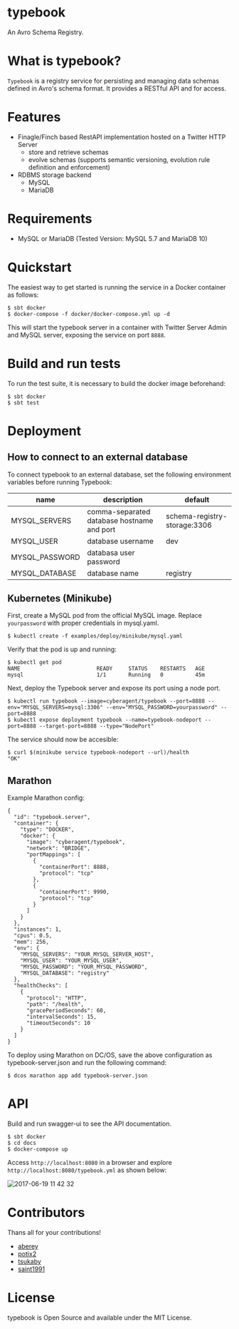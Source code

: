# typebook

An Avro Schema Registry.

# What is typebook?

`Typebook` is a registry service for persisting and managing data schemas defined in Avro's schema format.
It provides a RESTful API and for access.

# Features

* Finagle/Finch based RestAPI implementation hosted on a Twitter HTTP Server
  * store and retrieve schemas
  * evolve schemas (supports semantic versioning, evolution rule definition and enforcement)
* RDBMS storage backend
  * MySQL
  * MariaDB

# Requirements

* MySQL or MariaDB (Tested Version: MySQL 5.7 and MariaDB 10)

# Quickstart

The easiest way to get started is running the service in a Docker container as follows:

```
$ sbt docker
$ docker-compose -f docker/docker-compose.yml up -d
```

This will start the typebook server in a container with Twitter Server Admin and MySQL server, exposing the service on port `8888`.


# Build and run tests

To run the test suite, it is necessary to build the docker image beforehand:

```
$ sbt docker
$ sbt test
```

# Deployment

## How to connect to an external database

To connect typebook to an external database, set the following environment variables before running Typebook:

| name           | description                                 | default                      |
| -------------- | ------------------------------------------- | ---------------------------- |
| MYSQL_SERVERS  | comma-separated database hostname and port  | schema-registry-storage:3306 |
| MYSQL_USER     | database username                           | dev                          |
| MYSQL_PASSWORD | databasa user password                      |                              |
| MYSQL_DATABASE | database name                               | registry                     |


## Kubernetes (Minikube)

First, create a MySQL pod from the official MySQL image. 
Replace `yourpassword` with proper credentials in mysql.yaml.

```
$ kubectl create -f examples/deploy/minikube/mysql.yaml
```

Verify that the pod is up and running:

```
$ kubectl get pod
NAME                        READY     STATUS    RESTARTS   AGE
mysql                       1/1       Running   0          45m
```

Next, deploy the Typebook server and expose its port using a node port.

```
$ kubectl run typebook --image=cyberagent/typebook --port=8888 --env="MYSQL_SERVERS=mysql:3306" --env="MYSQL_PASSWORD=yourpassword" --port=8888
$ kubectl expose deployment typebook --name=typebook-nodeport --port=8888 --target-port=8888 --type="NodePort"
```

The service should now be accesible:

```
$ curl $(minikube service typebook-nodeport --url)/health
"OK"
```

## Marathon

Example Marathon config:

```
{
  "id": "typebook.server",
  "container": {
    "type": "DOCKER",
    "docker": {
      "image": "cyberagent/typebook",
      "network": "BRIDGE",
      "portMappings": [
        {
          "containerPort": 8888,
          "protocol": "tcp"
        },
        {
          "containerPort": 9990,
          "protocol": "tcp"
        }
      ]
    }
  },
  "instances": 1,
  "cpus": 0.5,
  "mem": 256,
  "env": {
    "MYSQL_SERVERS": "YOUR_MYSQL_SERVER_HOST",
    "MYSQL_USER": "YOUR_MYSQL_USER",
    "MYSQL_PASSWORD": "YOUR_MYSQL_PASSWORD",
    "MYSQL_DATABASE": "registry"
  },
  "healthChecks": [
    {
      "protocol": "HTTP",
      "path": "/health",
      "gracePeriodSeconds": 60,
      "intervalSeconds": 15,
      "timeoutSeconds": 10
    }
  ]
}
```

To deploy using Marathon on DC/OS, save the above configuration as typebook-server.json and run the following command:

```
$ dcos marathon app add typebook-server.json
```

# API

Build and run swagger-ui to see the API documentation.

```
$ sbt docker
$ cd docs
$ docker-compose up
```

Access `http://localhost:8080` in a browser and explore `http://localhost:8080/typebook.yml` as shown below:

![2017-06-19 11 42 32](https://user-images.githubusercontent.com/93571/27267591-78ac258e-54e4-11e7-8537-40517f419497.png)

# Contributors
Thans all for your contributions!
- [aberey](https://github.com/aberey)
- [potix2](https://github.com/potix2)
- [tsukaby](https://github.com/tsukaby)
- [saint1991](https://github.com/saint1991)

# License 
typebook is Open Source and available under the MIT License.
